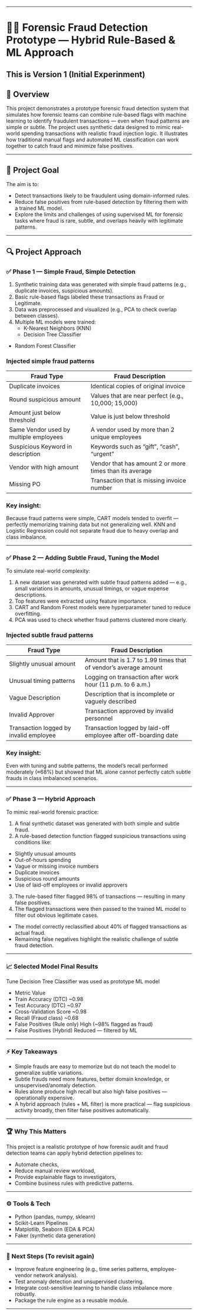 ________________________________________
# 🕵️‍♂️ Forensic Fraud Detection Prototype — Hybrid Rule-Based & ML Approach

## This is Version 1 (Initial Experinment)
## 📌 Overview
This project demonstrates a prototype forensic fraud detection system that simulates how forensic teams can combine rule-based flags with machine learning to identify fraudulent transactions — even when fraud patterns are simple or subtle.
The project uses synthetic data designed to mimic real-world spending transactions with realistic fraud injection logic. It illustrates how traditional manual flags and automated ML classification can work together to catch fraud and minimize false positives.
________________________________________
## 🎯 Project Goal
The aim is to:
* Detect transactions likely to be fraudulent using domain-informed rules.
* Reduce false positives from rule-based detection by filtering them with a trained ML model.
* Explore the limits and challenges of using supervised ML for forensic tasks where fraud is rare, subtle, and overlaps heavily with legitimate patterns.
________________________________________
## 🔍 Project Approach
### ✅ Phase 1 — Simple Fraud, Simple Detection
1.	Synthetic training data was generated with simple fraud patterns (e.g., duplicate invoices, suspicious amounts).
2.	Basic rule-based flags labeled these transactions as Fraud or Legitimate.
3.	Data was preprocessed and visualized (e.g., PCA to check overlap between classes).
4.	Multiple ML models were trained:
	- K-Nearest Neighbors (KNN)
	- Decision Tree Classifier 
  - Random Forest Classifier

### Injected simple fraud patterns
| Fraud Type                           | Fraud Description                                                      |
|--------------------------------------|----------------------------------------------------------------------- |
| Duplicate invoices                   | Identical copies of original invoice                                   |
| Round suspicious amount              | Values that are near perfect (e.g., 10,000; 15,000)                    |
| Amount just below threshold          | Value is just below threshold                                          |
| Same Vendor used by multiple employees | A vendor used by more than 2 unique employees                        |
| Suspicious Keyword in description    | Keywords such as “gift”, “cash”, “urgent”                              |
| Vendor with high amount              | Vendor that has amount 2 or more times than its average                |
| Missing PO                           | Transaction that is missing invoice number                             |


### Key insight:
Because fraud patterns were simple, CART models tended to overfit — perfectly memorizing training data but not generalizing well. KNN and Logistic Regression could not separate fraud due to heavy overlap and class imbalance.
________________________________________
### ✅ Phase 2 — Adding Subtle Fraud, Tuning the Model
To simulate real-world complexity:
1.	A new dataset was generated with subtle fraud patterns added — e.g., small variations in amounts, unusual timings, or vague expense descriptions.
2.	Top features were extracted using feature importance.
3.	CART and Random Forest models were hyperparameter tuned to reduce overfitting.
4.	PCA was used to check whether fraud patterns clustered more clearly.

### Injected subtle fraud patterns
| Fraud Type                      | Fraud Description                                                      |
|---------------------------------|-------------------------------------------------------------------     |
| Slightly unusual amount         | Amount that is 1.7 to 1.99 times that of vendor’s average amount       |
| Unusual timing patterns         | Logging on transaction after work hour (11 p.m. to 6 a.m.)             |
| Vague Description               | Description that is incomplete or vaguely described                    |
| Invalid Approver                | Transaction approved by invalid personnel                              |
| Transaction logged by invalid employee | Transaction logged by laid-off employee after off-boarding date |

### Key insight:
Even with tuning and subtle patterns, the model’s recall performed moderately (≈68%) but showed that ML alone cannot perfectly catch subtle frauds in class imbalanced scenarios.
________________________________________
### ✅ Phase 3 — Hybrid Approach
To mimic real-world forensic practice:
1.	A final synthetic dataset was generated with both simple and subtle fraud.
2.	A rule-based detection function flagged suspicious transactions using conditions like:
-	Slightly unusual amounts
-	Out-of-hours spending
-	Vague or missing invoice numbers
-	Duplicate invoices
-	Suspicious round amounts
-	Use of laid-off employees or invalid approvers
3.	The rule-based filter flagged 98% of transactions — resulting in many false positives.
4.	The flagged transactions were then passed to the trained ML model to filter out obvious legitimate cases.
*	The model correctly reclassified about 40% of flagged transactions as actual fraud.
*	Remaining false negatives highlight the realistic challenge of subtle fraud detection.
________________________________________
### 📈 Selected Model Final Results 
Tune Decision Tree Classifier was used as prototype ML model
* Metric	Value
* Train Accuracy (DTC)	~0.98
* Test Accuracy (DTC)	~0.97
* Cross-Validation Score	~0.98
* Recall (Fraud class)	~0.68
* False Positives (Rule only)	High (~98% flagged as fraud)
* False Positives (Hybrid)	Reduced — filtered by ML
________________________________________
### ⚡️ Key Takeaways
*	Simple frauds are easy to memorize but do not teach the model to generalize subtle variations.
*	Subtle frauds need more features, better domain knowledge, or unsupervised/anomaly detection.
*	Rules alone produce high recall but also high false positives — operationally expensive.
*	A hybrid approach (rules + ML filter) is more practical — flag suspicious activity broadly, then filter false positives automatically.
________________________________________
### 🏆 Why This Matters
This project is a realistic prototype of how forensic audit and fraud detection teams can apply hybrid detection pipelines to:
*	Automate checks,
*	Reduce manual review workload,
*	Provide explainable flags to investigators,
*	Combine business rules with predictive patterns.
________________________________________
### ⚙️ Tools & Tech
*	Python (pandas, numpy, sklearn)
*	Scikit-Learn Pipelines
*	Matplotlib, Seaborn (EDA & PCA)
*	Faker (synthetic data generation)
________________________________________
### 📂 Next Steps (To revisit again)
*	Improve feature engineering (e.g., time series patterns, employee-vendor network analysis).
*	Test anomaly detection and unsupervised clustering.
*	Integrate cost-sensitive learning to handle class imbalance more robustly.
*	Package the rule engine as a reusable module.
________________________________________

